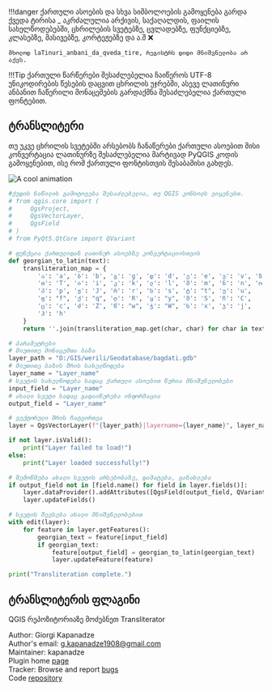 
!!!danger 
    ქართული ასოების და სხვა სიმბოლოების გამოყენება გარდა ქვედა ტირისა _ აკრძალულია არქივის, საქაღალდის, ფაილის სახელწოდებებში, ცხრილების სვეტებზე, ცვლადებზე, ფუნქციებზე, კლასებზე, მასივებზე, კორტეჟებზე და ა.შ ❌

    მხოლოდ laTinuri_anbani_da_qveda_tire, რეგისტრს დიდი მნიშვნელობა არ აქვს.

!!!Tip
    ქართული წარწერები შესაძლებელია ჩაიწეროს UTF-8 უნიკოდირების წესების დაცვით ცხრილის უჯრებში, ასევე ლათინური ანბანით ჩაწერილი მონაცემების გარდაქმნა შესაძლებელია ქართული ფონტებით.


## ტრანსლიტერი

თუ უკვე ცხრილის სვეტებში არსებობს ჩანაწერები ქართული ასოებით მისი კონვერტაცია ლათინურზე შესაძლებელია მარტივად PyQGIS კოდის გამოყენებით, ისე რომ ქართული ფონტისთვის შესაბამისი გახდეს.

![A cool animation](./images/PyQGIS_transliter_code_geo_to_eng.gif)

```py title="transliteration.py" linenums="1"
#ქუდის ნაწილის გამოტოვება შესაძლებელია, თუ QGIS კონსოლს ვიყენებთ.
# from qgis.core import (
#     QgsProject,
#     QgsVectorLayer,
#     QgsField
# )
# from PyQt5.QtCore import QVariant

# ფუნქცია ქართულიდან ლათინურ ასოებზე კონვერტაციისთვის
def georgian_to_latin(text):
    transliteration_map = {
        'ა': 'a', 'ბ': 'b', 'გ': 'g', 'დ': 'd', 'ე': 'e', 'ვ': 'v', 'ზ': 'z', 
        'თ': 'T', 'ი': 'i', 'კ': 'k', 'ლ': 'l', 'მ': 'm', 'ნ': 'n', 'ო': 'o', 
        'პ': 'p', 'ჟ': 'J', 'რ': 'r', 'ს': 's', 'ტ': "t", 'უ': 'u', 
        'ფ': "f", 'ქ': "q", 'ღ': 'R', 'ყ': "y", 'შ': 'S', 'ჩ': 'C', 
        'ც': 'c', 'ძ': 'Z', 'წ': "w", 'ჭ': "W", 'ხ': 'x', 'ჯ': 'j', 
        'ჰ': 'h'
    }
    return ''.join(transliteration_map.get(char, char) for char in text)

# პარამეტრები
# მიუთითე მონაცემთა ბაზა
layer_path = "D:/GIS/werili/Geodatabase/bagdati.gdb"  
# მიუთითე ბაზის შრის სახელწოდება
layer_name = "Layer_name"  
# სვეტის სახელწოდება სადაც ქართული ასოებით წერია მნიშვნელობები
input_field = "Layer_name"  
# ახალი სვეტი სადაც გადაიწერება ინფორმაცია
output_field = "Layer_name"  

# ვექტორული შრის ჩატვირთვა
layer = QgsVectorLayer(f"{layer_path}|layername={layer_name}", layer_name, "ogr")

if not layer.isValid():
    print("Layer failed to load!")
else:
    print("Layer loaded successfully!")

# შემოწმება ახალი სვეტის არსებობაზე, დამატება, განახლება
if output_field not in [field.name() for field in layer.fields()]:
    layer.dataProvider().addAttributes([QgsField(output_field, QVariant.String)])
    layer.updateFields()

# სვეტის შევსება ახალი მნიშვნელობებით
with edit(layer):
    for feature in layer.getFeatures():
        georgian_text = feature[input_field]
        if georgian_text:  
            feature[output_field] = georgian_to_latin(georgian_text)
            layer.updateFeature(feature)

print("Transliteration complete.")

```

## ტრანსლიტერის ფლაგინი

QGIS რეპოზიტორიაზე მოძებნეთ Transliterator

Author: Giorgi Kapanadze <br>
Author's email: g.kapanadze1908@gmail.com <br>
Maintainer: kapanadze <br>
Plugin home [page](https://ezdanapak.github.io/transliterator/) <br>
Tracker: Browse and report [bugs](https://github.com/ezdanapak/transliterator/issues) <br>
Code [repository](https://github.com/ezdanapak/transliterator) <br>


